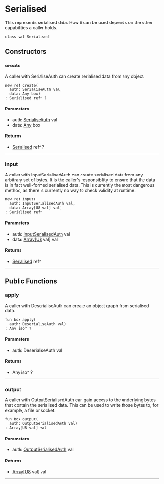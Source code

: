 # Serialised

This represents serialised data. How it can be used depends on the other
capabilities a caller holds.


```pony
class val Serialised
```

## Constructors

### create

A caller with SerialiseAuth can create serialised data from any object.


```pony
new ref create(
  auth: SerialiseAuth val,
  data: Any box)
: Serialised ref^ ?
```
#### Parameters

*   auth: [SerialiseAuth](serialise-SerialiseAuth) val
*   data: [Any](builtin-Any) box

#### Returns

* [Serialised](serialise-Serialised) ref^ ?

---

### input

A caller with InputSerialisedAuth can create serialised data from any
arbitrary set of bytes. It is the caller's responsibility to ensure that
the data is in fact well-formed serialised data. This is currently the most
dangerous method, as there is currently no way to check validity at
runtime.


```pony
new ref input(
  auth: InputSerialisedAuth val,
  data: Array[U8 val] val)
: Serialised ref^
```
#### Parameters

*   auth: [InputSerialisedAuth](serialise-InputSerialisedAuth) val
*   data: [Array](builtin-Array)\[[U8](builtin-U8) val\] val

#### Returns

* [Serialised](serialise-Serialised) ref^

---

## Public Functions

### apply

A caller with DeserialiseAuth can create an object graph from serialised
data.


```pony
fun box apply(
  auth: DeserialiseAuth val)
: Any iso^ ?
```
#### Parameters

*   auth: [DeserialiseAuth](serialise-DeserialiseAuth) val

#### Returns

* [Any](builtin-Any) iso^ ?

---

### output

A caller with OutputSerialisedAuth can gain access to the underlying bytes
that contain the serialised data. This can be used to write those bytes to,
for example, a file or socket.


```pony
fun box output(
  auth: OutputSerialisedAuth val)
: Array[U8 val] val
```
#### Parameters

*   auth: [OutputSerialisedAuth](serialise-OutputSerialisedAuth) val

#### Returns

* [Array](builtin-Array)\[[U8](builtin-U8) val\] val

---

